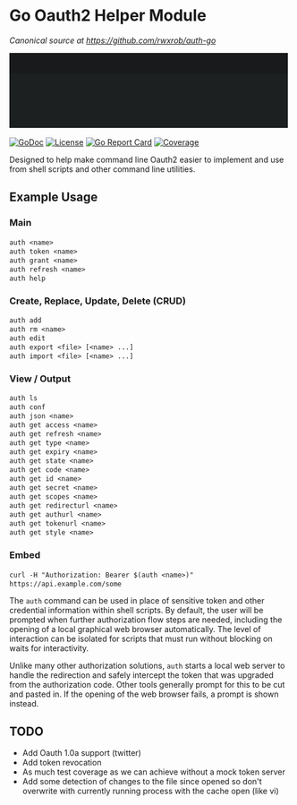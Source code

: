 # Go Oauth2 Helper Module

*Canonical source at <https://github.com/rwxrob/auth-go>*

![Oauth2 Session](doc/session.gif)

[![GoDoc](https://godoc.org/github.com/rwxrob/auth-go?status.svg)](https://godoc.org/github.com/rwxrob/auth-go)
[![License](https://img.shields.io/badge/license-Apache-brightgreen.svg)](LICENSE)
[![Go Report
Card](https://goreportcard.com/badge/github.com/rwxrob/auth-go)](https://goreportcard.com/report/github.com/rwxrob/auth-go)
[![Coverage](https://gocover.io/_badge/github.com/rwxrob/auth-go)](https://gocover.io/github.com/rwxrob/auth-go)

Designed to help make command line Oauth2 easier to implement and use
from shell scripts and other command line utilities.

## Example Usage

### Main

```
auth <name>
auth token <name>
auth grant <name>
auth refresh <name>
auth help
```

### Create, Replace, Update, Delete (CRUD)

```
auth add
auth rm <name>
auth edit
auth export <file> [<name> ...]
auth import <file> [<name> ...]
```

### View / Output

```
auth ls
auth conf 
auth json <name>
auth get access <name>
auth get refresh <name>
auth get type <name>
auth get expiry <name>
auth get state <name>
auth get code <name>
auth get id <name>
auth get secret <name>
auth get scopes <name>
auth get redirecturl <name>
auth get authurl <name>
auth get tokenurl <name>
auth get style <name>
```

### Embed

```
curl -H "Authorization: Bearer $(auth <name>)" https://api.example.com/some
```

The `auth` command can be used in place of sensitive token and other
credential information within shell scripts. By default, the user will
be prompted when further authorization flow steps are needed, including
the opening of a local graphical web browser automatically. The level of
interaction can be isolated for scripts that must run without blocking
on waits for interactivity.

Unlike many other authorization solutions, `auth` starts a local web
server to handle the redirection and safely intercept the token that was
upgraded from the authorization code. Other tools generally prompt for
this to be cut and pasted in. If the opening of the web browser fails, a
prompt is shown instead.

## TODO

* Add Oauth 1.0a support (twitter)
* Add token revocation
* As much test coverage as we can achieve without a mock token server
* Add some detection of changes to the file since opened so don't
  overwrite with currently running process with the cache open (like vi)

